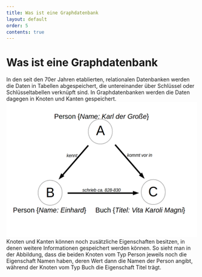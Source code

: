 ```yaml
---
title: Was ist eine Graphdatenbank
layout: default
order: 5
contents: true
---
```


# Was ist eine Graphdatenbank

In den seit den 70er Jahren etablierten, relationalen Datenbanken werden die Daten in Tabellen abgespeichert, die untereinander über Schlüssel oder Schlüsseltabellen verknüpft sind.
In Graphdatenbanken werden die Daten dagegen in Knoten und Kanten gespeichert.
![Beispielgraph](/Bilder/Beispielgraph.png)
Knoten und Kanten können noch zusätzliche Eigenschaften besitzen, in denen weitere Informationen gespeichert werden können. So sieht man in der Abbildung, dass die beiden Knoten vom Typ Person jeweils noch die Eigenschaft Namen haben, deren Wert dann die Namen der Person angibt, während der Knoten vom Typ Buch die Eigenschaft Titel trägt.
